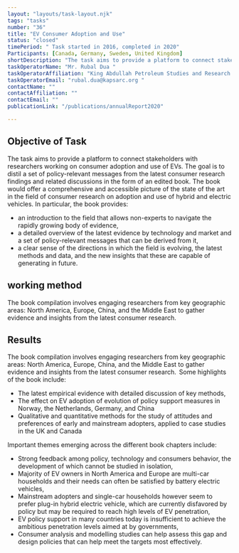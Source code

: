 ```yaml
---
layout: "layouts/task-layout.njk"
tags: "tasks"
number: "36"
title: "EV Consumer Adoption and Use"
status: "closed"
timePeriod: " Task started in 2016, completed in 2020"
Participants: [Canada, Germany, Sweden, United Kingdom]
shortDescription: "The task aims to provide a platform to connect stakeholders with researchers working on consumer adoption and use of EVs."
taskOperatorName: "Mr. Rubal Dua "
taskOperatorAffiliation: "King Abdullah Petroleum Studies and Research Center "
taskOperatorEmail: "rubal.dua@kapsarc.org "
contactName: ""
contactAffiliation: ""
contactEmail: ""
publicationLink: "/publications/annualReport2020"

---
```


## Objective of Task
The task aims to provide a platform to connect stakeholders with researchers working on consumer adoption and use of EVs. The goal is to distil a set of policy-relevant messages from the latest consumer research findings and related discussions in the form of an edited book. The book would offer a comprehensive and accessible picture of the state of the art in the field of consumer research on adoption and use of hybrid and electric vehicles. In particular, the book provides: 

- an introduction to the field that allows non-experts to navigate the rapidly growing body of evidence,  
- a detailed overview of the latest evidence by technology and market and a set of policy-relevant messages that can be derived from it, 
- a clear sense of the directions in which the field is evolving, the latest methods and data, and the new insights that these are capable of generating in future. 

## working method
The book compilation involves engaging researchers from key geographic areas: North America, Europe, China, and the Middle East to gather evidence and insights from the latest consumer research.  

## Results
The book compilation involves engaging researchers from key geographic areas: North America, Europe, China, and the Middle East to gather evidence and insights from the latest consumer research.  
Some highlights of the book include: 

- The latest empirical evidence with detailed discussion of key methods,   
- The effect on EV adoption of evolution of policy support measures in Norway, the Netherlands, Germany, and China  
- Qualitative and quantitative methods for the study of attitudes and preferences of early and mainstream adopters, applied to case studies in the UK and Canada 

Important themes emerging across the different book chapters include: 

- Strong feedback among policy, technology and consumers behavior, the development of which cannot be studied in isolation, 
- Majority of EV owners in North America and Europe are multi-car households and their needs can often be satisfied by battery electric vehicles, 
- Mainstream adopters and single-car households however seem to prefer plug-in hybrid electric vehicle, which are currently disfavored by policy but may be required to reach high levels of EV penetration, 
- EV policy support in many countries today is insufficient to achieve the ambitious penetration levels aimed at by governments, 
- Consumer analysis and modelling studies can help assess this gap and design policies that can help meet the targets most effectively. 